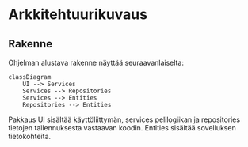 # Arkkitehtuurikuvaus

## Rakenne

Ohjelman alustava rakenne näyttää seuraavanlaiselta:

```mermaid
classDiagram
    UI --> Services
    Services --> Repositories
    Services --> Entities
    Repositories --> Entities
```
Pakkaus UI sisältää käyttöliittymän, services pelilogiikan ja repositories tietojen tallennuksesta vastaavan koodin. Entities sisältää sovelluksen tietokohteita.